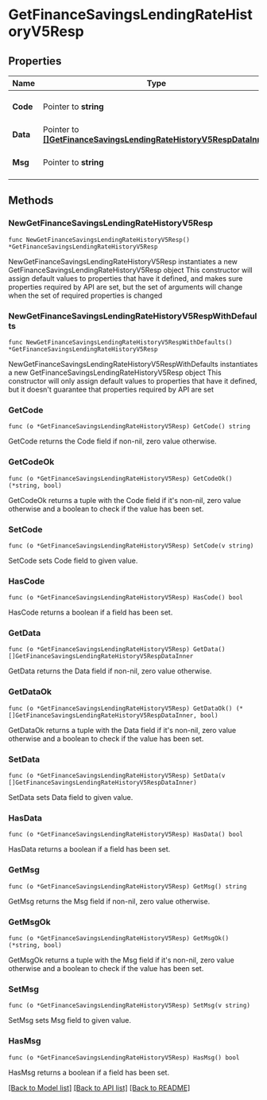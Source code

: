 # GetFinanceSavingsLendingRateHistoryV5Resp

## Properties

Name | Type | Description | Notes
------------ | ------------- | ------------- | -------------
**Code** | Pointer to **string** |  | [optional] [default to ""]
**Data** | Pointer to [**[]GetFinanceSavingsLendingRateHistoryV5RespDataInner**](GetFinanceSavingsLendingRateHistoryV5RespDataInner.md) |  | [optional] 
**Msg** | Pointer to **string** |  | [optional] [default to ""]

## Methods

### NewGetFinanceSavingsLendingRateHistoryV5Resp

`func NewGetFinanceSavingsLendingRateHistoryV5Resp() *GetFinanceSavingsLendingRateHistoryV5Resp`

NewGetFinanceSavingsLendingRateHistoryV5Resp instantiates a new GetFinanceSavingsLendingRateHistoryV5Resp object
This constructor will assign default values to properties that have it defined,
and makes sure properties required by API are set, but the set of arguments
will change when the set of required properties is changed

### NewGetFinanceSavingsLendingRateHistoryV5RespWithDefaults

`func NewGetFinanceSavingsLendingRateHistoryV5RespWithDefaults() *GetFinanceSavingsLendingRateHistoryV5Resp`

NewGetFinanceSavingsLendingRateHistoryV5RespWithDefaults instantiates a new GetFinanceSavingsLendingRateHistoryV5Resp object
This constructor will only assign default values to properties that have it defined,
but it doesn't guarantee that properties required by API are set

### GetCode

`func (o *GetFinanceSavingsLendingRateHistoryV5Resp) GetCode() string`

GetCode returns the Code field if non-nil, zero value otherwise.

### GetCodeOk

`func (o *GetFinanceSavingsLendingRateHistoryV5Resp) GetCodeOk() (*string, bool)`

GetCodeOk returns a tuple with the Code field if it's non-nil, zero value otherwise
and a boolean to check if the value has been set.

### SetCode

`func (o *GetFinanceSavingsLendingRateHistoryV5Resp) SetCode(v string)`

SetCode sets Code field to given value.

### HasCode

`func (o *GetFinanceSavingsLendingRateHistoryV5Resp) HasCode() bool`

HasCode returns a boolean if a field has been set.

### GetData

`func (o *GetFinanceSavingsLendingRateHistoryV5Resp) GetData() []GetFinanceSavingsLendingRateHistoryV5RespDataInner`

GetData returns the Data field if non-nil, zero value otherwise.

### GetDataOk

`func (o *GetFinanceSavingsLendingRateHistoryV5Resp) GetDataOk() (*[]GetFinanceSavingsLendingRateHistoryV5RespDataInner, bool)`

GetDataOk returns a tuple with the Data field if it's non-nil, zero value otherwise
and a boolean to check if the value has been set.

### SetData

`func (o *GetFinanceSavingsLendingRateHistoryV5Resp) SetData(v []GetFinanceSavingsLendingRateHistoryV5RespDataInner)`

SetData sets Data field to given value.

### HasData

`func (o *GetFinanceSavingsLendingRateHistoryV5Resp) HasData() bool`

HasData returns a boolean if a field has been set.

### GetMsg

`func (o *GetFinanceSavingsLendingRateHistoryV5Resp) GetMsg() string`

GetMsg returns the Msg field if non-nil, zero value otherwise.

### GetMsgOk

`func (o *GetFinanceSavingsLendingRateHistoryV5Resp) GetMsgOk() (*string, bool)`

GetMsgOk returns a tuple with the Msg field if it's non-nil, zero value otherwise
and a boolean to check if the value has been set.

### SetMsg

`func (o *GetFinanceSavingsLendingRateHistoryV5Resp) SetMsg(v string)`

SetMsg sets Msg field to given value.

### HasMsg

`func (o *GetFinanceSavingsLendingRateHistoryV5Resp) HasMsg() bool`

HasMsg returns a boolean if a field has been set.


[[Back to Model list]](../README.md#documentation-for-models) [[Back to API list]](../README.md#documentation-for-api-endpoints) [[Back to README]](../README.md)


